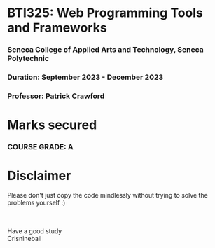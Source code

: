 # BTI325: Web Programming Tools and Frameworks
### Seneca College of Applied Arts and Technology, Seneca Polytechnic <br />
### Duration: September 2023 - December 2023 <br />
### Professor: Patrick Crawford <br />

# Marks secured



### COURSE GRADE: A

# Disclaimer
Please don't just copy the code mindlessly without trying to solve the problems yourself :)

<br><br>
Have a good study
<br>
Crisnineball
